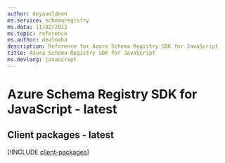 ```yaml
---
author: deyaaeldeen
ms.service: schemaregistry
ms.data: 11/02/2022
ms.topic: reference
ms.author: dealmaha
description: Reference for Azure Schema Registry SDK for JavaScript
title: Azure Schema Registry SDK for JavaScript
ms.devlang: javascript
---
```

# Azure Schema Registry SDK for JavaScript - latest

## Client packages - latest
[!INCLUDE [client-packages](schema-registry-client-index.md)]